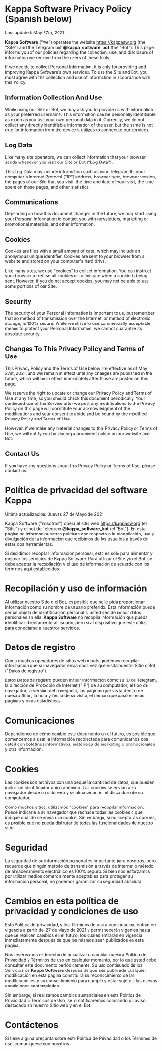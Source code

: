 # Kappa Software Privacy Policy (Spanish below)
Last updated: May 27th, 2021

**Kappa Software** ("we") operates the website https://kappasw.org (the "Site") and the Telegram bot **@kappa_software_bot** (the "Bot"). This page informs you of our policies regarding the collection, use, and disclosure of information we receive from the users of these tools.

If we decide to collect Personal Information, it is only for providing and improving Kappa Software's own services. To use the Site and Bot, you must agree with the collection and use of information in accordance with this Policy.

## Information Collection And Use
While using our Site or Bot, we may ask you to provide us with information as your preferred username. This information can be personally identifiable as much as you use your own personal data in it. Currently, we do not collect any directly identifiable information of the user, but the same is not true for information from the device it utilizes to connect to our services.

## Log Data
Like many site operators, we can collect information that your browser sends whenever you visit our Site or Bot ("Log Data").

This Log Data may include information such as your Telegram ID, your computer's Internet Protocol ("IP") address, browser type, browser version, the pages of our Site that you visit, the time and date of your visit, the time spent on those pages, and other statistics.

## Communications
Depending on how this document changes in the future, we may start using your Personal Information to contact you with newsletters, marketing or promotional materials, and other information.

## Cookies
Cookies are files with a small amount of data, which may include an anonymous unique identifier. Cookies are sent to your browser from a website and stored on your computer's hard drive.

Like many sites, we use "cookies" to collect information. You can instruct your browser to refuse all cookies or to indicate when a cookie is being sent. However, if you do not accept cookies, you may not be able to use some portions of our Site.

## Security
The security of your Personal Information is important to us, but remember that no method of transmission over the Internet, or method of electronic storage, is 100% secure. While we strive to use commercially acceptable means to protect your Personal Information, we cannot guarantee its absolute security.

## Changes To This Privacy Policy and Terms of Use
This Privacy Policy and the Terms of Use below are effective as of May 27st, 2021, and will remain in effect until any changes are published in the future, which will be in effect immediately after those are posted on this page.

We reserve the right to update or change our Privacy Policy and Terms of Use at any time, so you should check this document periodically. Your continued use of the Service after we post any modifications to the Privacy Policy on this page will constitute your acknowledgment of the modifications and your consent to abide and be bound by the modified Privacy Policy and Terms of Use.

However, if we make any material changes to this Privacy Policy or Terms of Use, we will notify you by placing a prominent notice on our website and Bot.

## Contact Us
If you have any questions about this Privacy Policy or Terms of Use, please contact us.



# Política de privacidad del software Kappa
Última actualización: Jueves 27 de Mayo de 2021

Kappa Software ("nosotros") opera el sitio web https://kappasw.org (el "Sitio") y el bot de Telegram **@kappa_software_bot** (el "Bot"). En esta página se informan nuestras políticas con respecto a la recopilación, uso y divulgación de la información que recibimos de los usuarios a través de estas dos herramientas.

Si decidimos recopilar información personal, esto es sólo para alimentar y mejorar los servicios de Kappa Software. Para utilizar el Site y/o el Bot, se debe aceptar la recopilación y el uso de información de acuerdo con los términos aquí establecidos.

# Recopilación y uso de información

Al utilizar nuestro Sitio o el Bot, es posible que se le pida proporcionar información como su nombre de usuario preferido. Esta información puede ser un objeto de identificación personal si usted decide incluir datos personales en ella. **Kappa Software** no recopila información que pueda identificar directamente al usuario, pero si al dispositivo que este utiliza para conectarse a nuestros servicios.

# Datos de registro
Como muchos operadores de sitios web o bots, podemos recopilar información que su navegador envía cada vez que visita nuestro Sitio o Bot ("Datos de registro").

Estos Datos de registro pueden incluir información como su ID de Telegram, la dirección de Protocolo de Internet ("IP") de su computador, el tipo de navegador, la versión del navegador, las páginas que visita dentro de  nuestro Sitio , la hora y fecha de su visita, el tiempo que pasó en esas páginas y otras estadísticas.

# Comunicaciones
Dependiendo de cómo cambie este documento en el futuro, es posible que comencemos a usar la información recolectada para comunicarnos con usted con boletines informativos, materiales de marketing o promocionales y otra información.

# Cookies
Las cookies son archivos con una pequeña cantidad de datos, que pueden incluir un identificador único anónimo. Las cookies se envían a su navegador desde un sitio web y se almacenan en el disco duro de su computador.

Como muchos sitios, utilizamos "cookies" para recopilar información. Puede indicarle a su navegador que rechace todas las cookies o que indique cuándo se envía una cookie. Sin embargo, si no acepta las cookies, es posible que no pueda disfrutar de todas las funcionalidades de nuestro sitio.

# Seguridad
La seguridad de su información personal es importante para nosotros, pero recuerde que ningún método de transmisión a través de Internet o método de almacenamiento electrónico es 100% seguro. Si bien nos esforzamos por utilizar medios comercialmente aceptables para proteger su información personal, no podemos garantizar su seguridad absoluta.

# Cambios en esta política de privacidad y condiciones de uso
Esta Política de privacidad, y los Términos de uso a continuación, entran en vigencia a partir del 27 de Mayo de 2021 y permanecerán vigentes hasta que se realicen cambios en el futuro, los cuales entrarán en vigencia inmediatamente después de que los mismos sean publicados en esta página.

Nos reservamos el derecho de actualizar o cambiar nuestra Política de Privacidad y Términos de uso en cualquier momento, por lo que usted debe consultar este documento periódicamente. Su uso continuado de los Servicios de **Kappa Software** después de que sea publicada cualquier modificación en esta página constituirá su reconocimiento de las modificaciones y su consentimiento para cumplir y estar sujeto a las nuevas condiciones contempladas.

Sin embargo, si realizamos cambios sustanciales en esta Política de Privacidad o Términos de Uso, se lo notificaremos colocando un aviso destacado en nuestro Sitio web y en el Bot.

# Contáctenos
Si tiene alguna pregunta sobre esta Política de Privacidad o los Términos de uso, comuníquese con nosotros.

